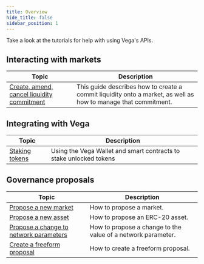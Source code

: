 ```yaml
---
title: Overview
hide_title: false
sidebar_position: 1
---
```

Take a look at the tutorials for help with using Vega's APIs. 

## Interacting with markets
| Topic                                                                 |  Description                                                                                                        |
| ----------------------------------------------------------------------| -------------------------------------------------------------------------------------------------------- |
| [Create, amend, cancel liquidity commitment](./providing-liquidity.md)                               | This guide describes how to create a commit liquidity onto a market, as well as how to manage that commitment. |

## Integrating with Vega
| Topic                                                                 |  Description                                                                                                        |
| ----------------------------------------------------------------------| -------------------------------------------------------------------------------------------------------- |
| [Staking tokens](./staking-tokens)               | Using the Vega Wallet and smart contracts to stake unlocked tokens |

## Governance proposals
| Topic                                                                 |  Description                                                                                                        |
| ----------------------------------------------------------------------| -------------------------------------------------------------------------------------------------------- |
| [Propose a new market](tutorials/proposals/market-proposals)                           | How to propose a market. |
| [Propose a new asset](proposals/asset-proposals)                           | How to propose an ERC-20 asset. |
| [Propose a change to network parameters](proposals/network-parameter-proposals)        | How to propose a change to the value of a network parameter. |
| [Create a freeform proposal](proposals/freeform-proposals)                     | How to create a freeform proposal. |
